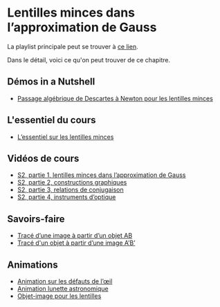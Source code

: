 # Lentilles minces dans l’approximation de Gauss

La playlist principale peut se trouver à [ce lien](https://youtube.com/playlist?list=PLEABsk5Xlyk4E5KMpDlhMFYST-GJDf_RI).

Dans le détail, voici ce qu'on peut trouver de ce chapitre.

## Démos in a Nutshell

* [Passage algébrique de Descartes à Newton pour les lentilles minces](https://youtu.be/ovTa2IEEEj0)

## L'essentiel du cours

* [L’essentiel sur les lentilles minces](https://youtu.be/T3nog9EKSJ8)

## Vidéos de cours

* [S2, partie 1, lentilles minces dans l’approximation de Gauss](https://youtu.be/j19WY4taPNE)
* [S2, partie 2, constructions graphiques](https://youtu.be/HF5o2zR8mPM)
* [S2, partie 3, relations de conjugaison](https://youtu.be/wuzqU0xa6S0)
* [S2, partie 4, instruments d’optique](https://youtu.be/TJ1ajAUVhIg)

## Savoirs-faire

* [Tracé d’une image à partir d’un objet AB](https://youtu.be/Y404htGFNmM)
* [Tracé d'un objet à partir d’une image A’B’](https://youtu.be/XbFz0rUWSUc)

## Animations

* [Animation sur les défauts de l’œil](https://youtu.be/QSHyidVFEsw)
* [Animation lunette astronomique](https://youtu.be/xBk9Hl6tTvs)
* [Objet-image pour les lentilles](https://youtu.be/St9bJM89aUI)


